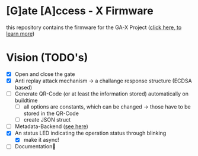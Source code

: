 # [G]ate [A]ccess - X Firmware
this repository contains the firmware for the GA-X Project ([click here, to learn more](https://github.com/codecrafter404/gax-app))
# Vision (TODO's)
- [X] Open and close the gate
- [X] Anti replay attack mechanism -> a challange response structure (ECDSA based)
- [ ] Generate QR-Code (or at least the information stored) automatically on buildtime
    - [ ] all options are constants, which can be changed -> those have to be stored in the QR-Code
    - [ ] create JSON struct
- [ ] Metadata-Backend ([see here](https://github.com/codecrafter404/gax-app))
- [X] An status LED indicating the operation status through blinking
    - [X] make it async!
- [ ] Documentation📘
